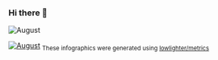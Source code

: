 ### Hi there 👋

<!--
**sean2772689070/sean2772689070** is a ✨ _special_ ✨ repository because its `README.md` (this file) appears on your GitHub profile.

Here are some ideas to get you started:

- 🔭 I’m currently working on ...
- 🌱 I’m currently learning ...
- 👯 I’m looking to collaborate on ...
- 🤔 I’m looking for help with ...
- 💬 Ask me about ...
- 📫 How to reach me: ...
- 😄 Pronouns: ...
- ⚡ Fun fact: ...
-->

![August](https://github-readme-stats.vercel.app/api?username=sean2772689070&show_icons=true&theme=transparent)

[![August](https://github-profile-trophy.vercel.app/?username=sean2772689070)](https://github.com/ryo-ma/github-profile-trophy)
<sub>These infographics were generated using [lowlighter/metrics](https://github.com/lowlighter/metrics)</sub>


